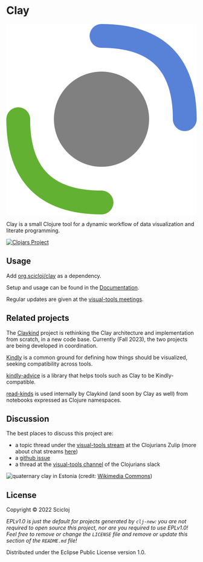 # Clay

![Clay logo](resources/Clay.svg)


Clay is a small Clojure tool for a dynamic workflow of data visualization and literate programming.

[![Clojars Project](https://img.shields.io/clojars/v/org.scicloj/clay.svg)](https://clojars.org/org.scicloj/clay)

## Usage

Add [org.scicloj/clay](https://clojars.org/org.scicloj/clay) as a dependency.

Setup and usage can be found in the [Documentation](https://scicloj.github.io/clay/).

Regular updates are given at the [visual-tools meetings](https://scicloj.github.io/docs/community/groups/visual-tools/).

## Related projects

The [Claykind](https://github.com/timothypratley/claykind) project is rethinking the Clay architecture and implementation from scratch, in a new code base. Currently (Fall 2023), the two projects are being developed in coordination.

[Kindly](https://github.com/scicloj/kindly) is a common ground for defining how things should be visualized, seeking compatibility across tools.

[kindly-advice](https://github.com/scicloj/kindly-advice) is a library that helps tools such as Clay to be Kindly-compatible.

[read-kinds](https://github.com/scicloj/read-kinds) is used internally by Claykind (and soon by Clay as well) from notebooks expressed as Clojure namespaces.

## Discussion

The best places to discuss this project are:
* a topic thread under the [visual-tools stream](https://clojurians.zulipchat.com/#narrow/stream/313390-visual-tools) at the Clojurians Zulip (more about chat streams [here](https://scicloj.github.io/docs/community/chat/)) 
* a [github issue](https://github.com/scicloj/clay/issues)
* a thread at the [visual-tools channel](https://clojurians.slack.com/archives/C02V9TL2G3V) of the Clojurians slack

![quaternary clay in Estonia](https://upload.wikimedia.org/wikipedia/commons/2/2c/Clay-ss-2005.jpg)
(credit: [Wikimedia Commons](https://commons.wikimedia.org/wiki/File:Clay-ss-2005.jpg))

## License

Copyright © 2022 Scicloj

_EPLv1.0 is just the default for projects generated by `clj-new`: you are not_
_required to open source this project, nor are you required to use EPLv1.0!_
_Feel free to remove or change the `LICENSE` file and remove or update this_
_section of the `README.md` file!_

Distributed under the Eclipse Public License version 1.0.
